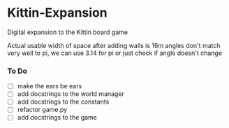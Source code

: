 # Kittin-Expansion
Digital expansion to the Kittin board game




Actual usable width of space after adding walls is 16m
angles don't match very well to pi, we can use 3.14 for pi or just check if angle doesn't change


### To Do
- [ ] make the ears be ears
- [ ] add docstrings to the world manager
- [ ] add docstrings to the constants
- [ ] refactor game.py
- [ ] add docstrings to the game